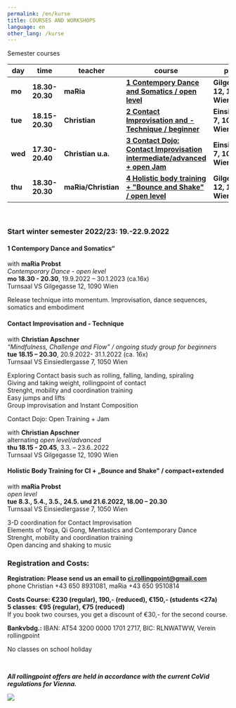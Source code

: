 ```yaml
---
permalink: /en/kurse
title: COURSES AND WORKSHOPS
language: en
other_lang: /kurse
---
```

Semester courses 

| day     | time            | teacher             | course                                                                             | place                         |
| ------- | --------------- | ------------------- | ---------------------------------------------------------------------------------- | ----------------------------- |
| **mo**  | **18.30-20.30** | **maRia**           | **[1 Contempory Dance and Somatics / open level](#mo)**                            | **Gilgegasse 12, 1090 Wien**  |
| **tue** | **18.15-20.30** | **Christian**       | [](#mie)**[2 Contact Improvisation and -Technique / beginner](#di)**               | **Einsiedlerg. 7, 1050 Wien** |
| **wed** | **17.30-20.40** | **Christian u.a.**  | **[3 Contact Dojo: Contact Improvisation intermediate/advanced + open Jam](#mi)**  | **Einsiedlerg. 7, 1050 Wien** |
| **thu** | **18.30-20.30** | **maRia/Christian** | **[4 Holistic body training + "Bounce and Shake" / open level](#di)**              | **Gilgegasse 12, 1090 Wien**  |

&nbsp;



### Start winter semester 2022/23: 19.-22.9.2022

<div class="named-anchor" id="mo"></div>

#### 1 Contempory Dance and Somatics“

with **maRia Probst**\
*Contemporary Dance* - *open level*\
**mo 18.30 - 20.30**, 19.9.2022 – 30.1.2023 (ca.16x)\
Turnsaal VS Gilgegasse 12, 1090 Wien

Release technique into momentum. Improvisation, dance sequences, somatics and embodiment

<div class="named-anchor" id="di"></div>

#### Contact Improvisation and - Technique

with **Christian Apschner**\
*“Mindfulness, Challenge and Flow” / ongoing study group for beginners*\
**tue 18.15 – 20.30**, 20.9.2022- 31.1.2022 (ca. 16x)\
Turnsaal VS Einsiedlergasse 7, 1050 Wien

Exploring Contact basis such as rolling, falling, landing, spiraling\
Giving and taking weight, rollingpoint of contact\
Strenght, mobility and coordination training\
Easy jumps and lifts\
Group improvisation and Instant Composition

<div class="named-anchor" id="mi"></div>

Contact Dojo: Open Training + Jam

with **Christian Apschner**\
alternating *open level/advanced*\
**thu 18.15 - 20.45**, 3.3. – 23.6..2022\
Turnsaal VS Gilgegasse 12, 1090 Wien

<div class="named-anchor" id="do"></div>

#### Holistic Body Training for CI + „Bounce and Shake" / compact+extended

with **maRia Probst**\
*open level*\
**tue 8.3., 5.4., 3.5., 24.5. und 21.6.2022, 18.00 – 20.30**\
Turnsaal VS Einsiedlergasse 7, 1050 Wien

3-D coordination for Contact Improvisation\
Elements of Yoga, Qi Gong, Mentastics and Contemporary Dance\
Strenght, mobility and coordination training\
Open dancing and shaking to music

### Registration and Costs:

**Registration: Please send us an email to ci.rollingpoint@gmail.com**\
phone Christian +43 650 8931081, maRia +43 650 9510814

**Costs Course: €230 (regular), 190,- (reduced), €150,- (students <27a)**\
**5 classes**: **€95 (regular), €75 (reduced)**\
If you book two courses, you get a discount of €30,- for the second course.

**Bankvbdg.:** IBAN: AT54 3200 0000 1701 2717, BIC: RLNWATWW, Verein rollingpoint

No classes on school holiday

&nbsp;

***All rollingpoint offers are held in accordance with the current CoVid regulations for Vienna.***

![](/assets/uploads/img_0197.jpg)